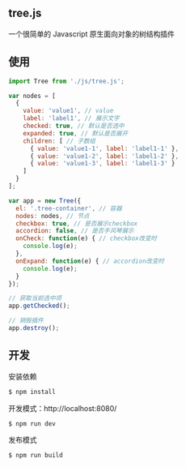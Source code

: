 ## tree.js

一个很简单的 Javascript 原生面向对象的树结构插件

## 使用

```js
import Tree from './js/tree.js';

var nodes = [
  {
    value: 'value1', // value
    label: 'label1', // 展示文字
    checked: true, // 默认是否选中
    expanded: true, // 默认是否展开
    children: [ // 子数组
      { value: 'value1-1', label: 'label1-1' },
      { value: 'value1-2', label: 'label1-2' },
      { value: 'value1-3', label: 'label1-3' }
    ]
  }
];

var app = new Tree({
  el: '.tree-container', // 容器
  nodes: nodes, // 节点
  checkbox: true, // 是否展示checkbox
  accordion: false, // 是否手风琴展示
  onCheck: function(e) { // checkbox改变时
    console.log(e);
  },
  onExpand: function(e) { // accordion改变时
    console.log(e);
  }
});

// 获取当前选中项
app.getChecked();

// 销毁插件
app.destroy();

```

## 开发

安装依赖

```sh
$ npm install
```

开发模式：http://localhost:8080/

```sh
$ npm run dev
```

发布模式

```sh
$ npm run build
```
